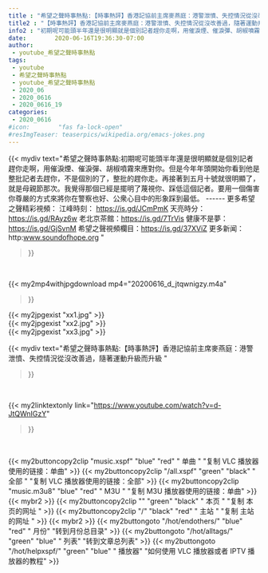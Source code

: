 ```yaml
---
title : "希望之聲時事熱點:【時事熱評】香港記協前主席麥燕庭：港警泄憤、失控情況從沒改善過，隨著運動升級而升級 "
title2 : "【時事熱評】香港記協前主席麥燕庭：港警泄憤、失控情況從沒改善過，隨著運動升級而升級 "
info2 : "初期呢可能頭半年還是很明顯就是個別記者趕你走啊，用催淚煙、催淚彈、胡椒噴霧來應對你。但是今年年頭開始你看到他是整批記者去趕你，不是個別的了，整批的趕你走。再接著到五月十號就很明顯了，就是母親節那次。我覺得那個已經是擺明了蔑視你、踩低這個記者。要用一個傷害你尊嚴的方式來將你在警察也好、公衆心目中的形象踩到最低。   ------ 更多希望之聲精彩視頻： 江峰時刻： https://is.gd/JCmPmK 天亮時分： https://is.gd/RAyz6w 老北京茶館：https://is.gd/7TrVis 健康不是夢： https://is.gd/GjSvnM 希望之聲視頻欄目：https://is.gd/37XViZ 更多新闻：http:www.soundofhope.org "
date:        2020-06-16T19:36:30-07:00
author:
 - youtube_希望之聲時事熱點
tags:
 - youtube
 - 希望之聲時事熱點
 - youtube_希望之聲時事熱點
 - 2020_06
 - 2020_0616
 - 2020_0616_19
categories:
 - 2020_0616
#icon:        "fas fa-lock-open"
#resImgTeaser: teaserpics/wikipedia.org/emacs-jokes.png
---
```


{{< mydiv text="希望之聲時事熱點:初期呢可能頭半年還是很明顯就是個別記者趕你走啊，用催淚煙、催淚彈、胡椒噴霧來應對你。但是今年年頭開始你看到他是整批記者去趕你，不是個別的了，整批的趕你走。再接著到五月十號就很明顯了，就是母親節那次。我覺得那個已經是擺明了蔑視你、踩低這個記者。要用一個傷害你尊嚴的方式來將你在警察也好、公衆心目中的形象踩到最低。   ------ 更多希望之聲精彩視頻： 江峰時刻： https://is.gd/JCmPmK 天亮時分： https://is.gd/RAyz6w 老北京茶館：https://is.gd/7TrVis 健康不是夢： https://is.gd/GjSvnM 希望之聲視頻欄目：https://is.gd/37XViZ 更多新闻：http:www.soundofhope.org "
>}}
<br>


{{< my2mp4withjpgdownload mp4="20200616_d_jtqwnigzy.m4a"
>}}

{{< my2jpgexist "xx1.jpg" >}}<br>
{{< my2jpgexist "xx2.jpg" >}}<br>
{{< my2jpgexist "xx3.jpg" >}}<br>



{{< mydiv text="希望之聲時事熱點:【時事熱評】香港記協前主席麥燕庭：港警泄憤、失控情況從沒改善過，隨著運動升級而升級 "
>}}
<br>

{{< my2linktextonly link="https://www.youtube.com/watch?v=d-JtQWnIGzY"
>}}


<br>

{{< my2buttoncopy2clip "music.xspf"        "blue"   "red"    " 单曲 "  "复制 VLC 播放器使用的链接：单曲" >}} {{< my2buttoncopy2clip "/all.xspf"         "green"  "black"  " 全部 "  "复制 VLC 播放器使用的链接：全部" >}} {{< my2buttoncopy2clip "music.m3u8"        "blue"   "red"    " M3U  "    "复制 M3U 播放器使用的链接：单曲" >}} {{< mybr2 >}} {{< my2buttoncopy2clip ""                  "green"  "black"  " 本页 "    "复制 本页的网址 " >}} {{< my2buttoncopy2clip "/"                 "black"  "red"    " 主站 "    "复制 主站的网址 " >}} {{< mybr2 >}} {{< my2buttongoto      "/hot/endothers/"   "blue"   "red"    " 月份"   "转到月份总目录" >}} {{< my2buttongoto      "/hot/alltags/"     "green"  "blue"   " 列表"   "转到文章总列表" >}} {{< my2buttongoto      "/hot/helpxspf/"    "green"  "blue"   " 播放器" "如何使用 VLC 播放器或者 IPTV 播放器的教程" >}} 
